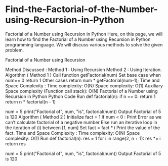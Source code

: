 # Find-the-Factorial-of-the-Number-using-Recursion-in-Python

Factorial of a Number using Recursion in Python
Here, on this page, we will learn how to find the Factorial of a Number using Recursion in Python programming language. We will discuss various methods to solve the given problem.

Factorial of a Number using Recursion

Method Discussed :
Method 1 : Using Recursion
Method 2 : Using Iteration.
Algorithm ( Method 1 )
Call function getFactorial(num)
Set base case when num== 0 return 1
Other cases return num * getFactorial(num-1);
Time and Space Complexity :
Time complexity: O(N)
Space complexity: O(1)
Auxiliary Space complexity (Function call stack): O(N)
Factorial of a Number using Recursion in Python
Python Code
Run
def factorial(n):
    if n == 0:
        return 1
    return n * factorial(n - 1)


num = 5
print("Factorial of", num, "is", factorial(num))
Output
Factorial of 5 is 120
Algorithm ( Method 2 )
Initialize fact = 1
If num < 0 : Print Error as we can’t calculate factorial of a negative number
Else run an iterative loop in the iteration of (i) between [1, num]
Set fact = fact * i
Print the value of the fact.
Time and Space Complexity :
Time complexity: O(N)
Space complexity: O(1)
Run
def factorial(n):
    res = 1
    for i in range(2, n + 1):
        res *= i
    return res


num = 5
print("Factorial of", num, "is", factorial(num))
Output
Factorial of 5 is 120
